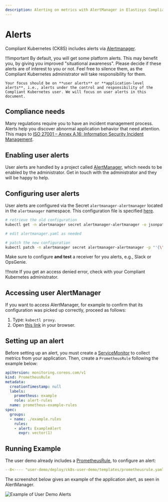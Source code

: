 ```yaml
---
description: Alerting on metrics with AlertManager in Elastisys Compliant Kubernetes, the security-focused Kubernetes distribution.
---
```


# Alerts

Compliant Kubernetes (CK8S) includes alerts via [Alertmanager](https://prometheus.io/docs/alerting/latest/alertmanager/).

!!!important
    By default, you will get some platform alerts. This may benefit you, by giving you improved "situational awareness". Please decide if these alerts are of interest to you or not. Feel free to silence them, as the Compliant Kubernetes administrator will take responsibility for them.

    Your focus should be on **user alerts** or **application-level alerts**, i.e., alerts under the control and responsibility of the Compliant Kubernetes user. We will focus on user alerts in this document.

## Compliance needs

Many regulations require you to have an incident management process. Alerts help you discover abnormal application behavior that need attention. This maps to [ISO 27001 – Annex A.16: Information Security Incident Management](https://www.isms.online/iso-27001/annex-a-16-information-security-incident-management/).

## Enabling user alerts

User alerts are handled by a project called [AlertManager](https://prometheus.io/docs/alerting/latest/alertmanager/), which needs to be enabled by the administrator. Get in touch with the administrator and they will be happy to help.

## Configuring user alerts

User alerts are configured via the Secret `alertmanager-alertmanager` located in the `alertmanager` namespace. This configuration file is specified [here](https://prometheus.io/docs/alerting/latest/configuration/#configuration-file).

```bash
# retrieve the old configuration
kubectl get -n alertmanager secret alertmanager-alertmanager -o jsonpath='{.data.alertmanager\.yaml}' | base64 -d > alertmanager.yaml

# edit alertmanager.yaml as needed

# patch the new configuration
kubectl patch -n alertmanager secret alertmanager-alertmanager -p "'{\"data\":{\"alertmanager.yaml\":\"$(base64 -w 0 < alertmanager.yaml)\"}}'"
```

Make sure to configure **and test** a receiver for you alerts, e.g., Slack or OpsGenie.

!!!note
    If you get an access denied error, check with your Compliant Kubernetes administrator.

## Accessing user AlertManager

If you want to access AlertManager, for example to confirm that its configuration was picked up correctly, proceed as follows:

1. Type: `kubectl proxy`.
2. Open [this link](http://127.0.0.1:8001/api/v1/namespaces/alertmanager/services/alertmanager-operated:web/proxy/) in your browser.

## Setting up an alert

Before setting up an alert, you must create a [ServiceMonitor](metrics) to collect metrics from your application. Then, create a `PrometheusRule` following the example below:

```yaml
apiVersion: monitoring.coreos.com/v1
kind: PrometheusRule
metadata:
  creationTimestamp: null
  labels:
    prometheus: example
    role: alert-rules
  name: prometheus-example-rules
spec:
  groups:
  - name: ./example.rules
    rules:
    - alert: ExampleAlert
      expr: vector(1)
```

## Running Example

<!--user-demo-alerts-start-->

The user demo already includes a [PrometheusRule](https://github.com/elastisys/compliantkubernetes/blob/main/user-demo/deploy/ck8s-user-demo/templates/prometheusrule.yaml), to configure an alert:

```yaml
--8<---- "user-demo/deploy/ck8s-user-demo/templates/prometheusrule.yaml"
```

The screenshot below gives an example of the application alert, as seen in AlertManager.

![Example of User Demo Alerts](/compliantkubernetes/img/user-demo-alerts.png)

<!--user-demo-alerts-end-->
